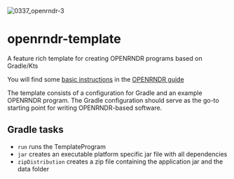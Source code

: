 ![0337_openrndr-3](https://user-images.githubusercontent.com/983309/70990617-39968280-20c6-11ea-8304-70ad0afa628d.png)
# openrndr-template
A feature rich template for creating OPENRNDR programs based on Gradle/Kts

You will find some [basic instructions](https://guide.openrndr.org/#/02_Getting_Started_with_OPENRNDR/C00_SetupYourFirstProgram) in the [OPENRNDR guide](https://guide.openrndr.org)

The template consists of a configuration for Gradle and an example OPENRNDR program. The Gradle configuration should serve as the
go-to starting point for writing OPENRNDR-based software.

## Gradle tasks
 - `run` runs the TemplateProgram
 - `jar` creates an executable platform specific jar file with all dependencies
 - `zipDistribution` creates a zip file containing the application jar and the data folder
